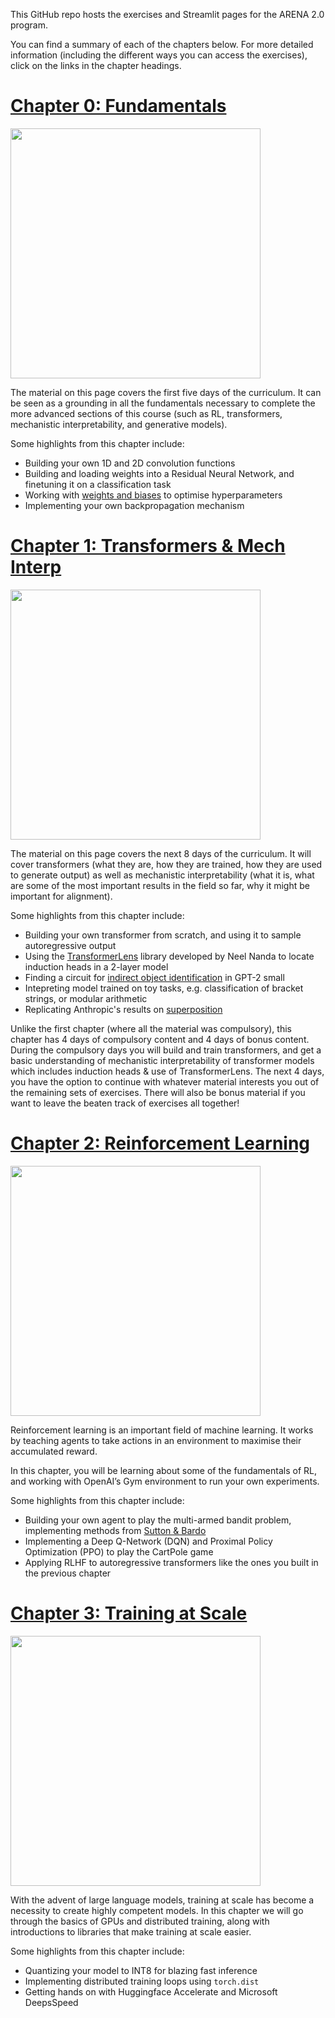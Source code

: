 This GitHub repo hosts the exercises and Streamlit pages for the ARENA 2.0 program.

You can find a summary of each of the chapters below. For more detailed information (including the different ways you can access the exercises), click on the links in the chapter headings.

# [Chapter 0: Fundamentals](https://arena-ch0-fundamentals.streamlit.app/)

<img src="https://raw.githubusercontent.com/callummcdougall/computational-thread-art/master/example_images/misc/prereqs.png" width="400">

The material on this page covers the first five days of the curriculum. It can be seen as a grounding in all the fundamentals necessary to complete the more advanced sections of this course (such as RL, transformers, mechanistic interpretability, and generative models).

Some highlights from this chapter include:
* Building your own 1D and 2D convolution functions
* Building and loading weights into a Residual Neural Network, and finetuning it on a classification task
* Working with [weights and biases](https://wandb.ai/site) to optimise hyperparameters
* Implementing your own backpropagation mechanism


# [Chapter 1: Transformers & Mech Interp](https://arena-ch1-transformers.streamlit.app/)

<img src="https://raw.githubusercontent.com/callummcdougall/computational-thread-art/master/example_images/misc/magnifying-glass-2.png" width="400">

The material on this page covers the next 8 days of the curriculum. It will cover transformers (what they are, how they are trained, how they are used to generate output) as well as mechanistic interpretability (what it is, what are some of the most important results in the field so far, why it might be important for alignment).

Some highlights from this chapter include:

* Building your own transformer from scratch, and using it to sample autoregressive output
* Using the [TransformerLens](https://github.com/neelnanda-io/TransformerLens) library developed by Neel Nanda to locate induction heads in a 2-layer model
* Finding a circuit for [indirect object identification](https://arxiv.org/abs/2211.00593) in GPT-2 small
* Intepreting model trained on toy tasks, e.g. classification of bracket strings, or modular arithmetic
* Replicating Anthropic's results on [superposition](https://transformer-circuits.pub/2022/toy_model/index.html)

Unlike the first chapter (where all the material was compulsory), this chapter has 4 days of compulsory content and 4 days of bonus content. During the compulsory days you will build and train transformers, and get a basic understanding of mechanistic interpretability of transformer models which includes induction heads & use of TransformerLens. The next 4 days, you have the option to continue with whatever material interests you out of the remaining sets of exercises. There will also be bonus material if you want to leave the beaten track of exercises all together!


# [Chapter 2: Reinforcement Learning](https://arena-ch2-rl.streamlit.app/)

<img src="https://raw.githubusercontent.com/callummcdougall/computational-thread-art/master/example_images/misc/rl.png" width="400">

Reinforcement learning is an important field of machine learning. It works by teaching agents to take actions in an environment to maximise their accumulated reward.

In this chapter, you will be learning about some of the fundamentals of RL, and working with OpenAI’s Gym environment to run your own experiments.

Some highlights from this chapter include:

* Building your own agent to play the multi-armed bandit problem, implementing methods from [Sutton & Bardo](https://www.andrew.cmu.edu/course/10-703/textbook/BartoSutton.pdf)
* Implementing a Deep Q-Network (DQN) and Proximal Policy Optimization (PPO) to play the CartPole game
* Applying RLHF to autoregressive transformers like the ones you built in the previous chapter

# [Chapter 3: Training at Scale](https://arena-ch3-training-at-scale.streamlit.app/)

<img src="https://raw.githubusercontent.com/callummcdougall/computational-thread-art/master/example_images/misc/training_at_scale.png" width="400">

With the advent of large language models, training at scale has become a necessity to create highly competent models. In this chapter we will go through the basics of GPUs and distributed training, along with introductions to libraries that make training at scale easier.

Some highlights from this chapter include:

* Quantizing your model to INT8 for blazing fast inference
* Implementing distributed training loops using `torch.dist`
* Getting hands on with Huggingface Accelerate and Microsoft DeepsSpeed